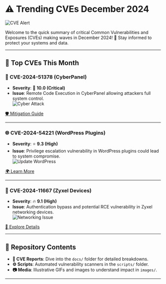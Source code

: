 # ⚠️ Trending CVEs December 2024 

![CVE Alert](https://media.giphy.com/media/3oEjI6SIIHBdRxXI40/giphy.gif)

Welcome to the quick summary of critical Common Vulnerabilities and Exposures (CVEs) making waves in December 2024! 🚨 Stay informed to protect your systems and data.

---

## 🚨 Top CVEs This Month

### 🔐 **CVE-2024-51378 (CyberPanel)**
- **Severity**: 🌟 **10.0 (Critical)**  
- **Issue**: Remote Code Execution in CyberPanel allowing attackers full system control.  
![Cyber Attack](https://media1.tenor.com/m/CgGUXc-LDc4AAAAd/hacker-pc.gif)

[🛡️ Mitigation Guide](https://www.tenable.com/cve/CVE-2024-51378)

---

### 🌐 **CVE-2024-54221 (WordPress Plugins)**  
- **Severity**: ⭐ **9.3 (High)**  
- **Issue**: Privilege escalation vulnerability in WordPress plugins could lead to system compromise.  
![Update WordPress](https://media.giphy.com/media/5xaOcLGvzHxDKjufnLW/giphy.gif)

[🌍 Learn More](https://nvd.nist.gov/vuln/detail/CVE-2024-54221)

---

### 📡 **CVE-2024-11667 (Zyxel Devices)**  
- **Severity**: 🔥 **9.1 (High)**  
- **Issue**: Authentication bypass and potential RCE vulnerability in Zyxel networking devices.  
![Networking Issue](https://media.giphy.com/media/26n6WywJyh39n1pBu/giphy.gif)

[🔗 Explore Details](https://nvd.nist.gov/vuln/detail/CVE-2024-11667)

---

## 📂 Repository Contents
- **📝 CVE Reports**: Dive into the `docs/` folder for detailed breakdowns.
- **⚙️ Scripts**: Automated vulnerability scanners in the `scripts/` folder.
- **📷 Media**: Illustrative GIFs and images to understand impact in `images/`.

---

